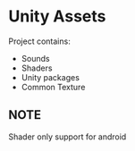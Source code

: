 # Unity Assets
Project contains:
- Sounds
- Shaders
- Unity packages
- Common Texture

## NOTE
Shader only support for android
